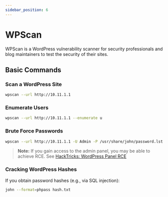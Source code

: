 ```yaml
---
sidebar_position: 6
---
```


# WPScan

WPScan is a WordPress vulnerability scanner for security professionals and blog maintainers to test the security of their sites.

## Basic Commands

### Scan a WordPress Site

```bash
wpscan --url http://10.11.1.1
```

### Enumerate Users

```bash
wpscan --url http://10.11.1.1 --enumerate u
```

### Brute Force Passwords

```bash
wpscan --url http://10.11.1.1 -U Admin -P /usr/share/john/password.lst
```

> **Note:** If you gain access to the admin panel, you may be able to achieve RCE. See [HackTricks: WordPress Panel RCE](https://book.hacktricks.xyz/pentesting/pentesting-web/wordpress#panel-rce)

### Cracking WordPress Hashes

If you obtain password hashes (e.g., via SQL injection):

```bash
john --format=phpass hash.txt
```
